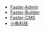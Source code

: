 * [Faster-Admin](https://admin.faster.org.cn)
* [Faster-Builder](https://builder.faster.org.cn)
* [Faster-CMS](https://cms.faster.org.cn)
* [小龟科技](https://www.xiaoguikeji.cn)